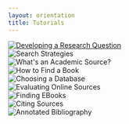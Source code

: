 ```yaml
---
layout: orientation
title: Tutorials
---
```


<div class="row">
  <div class="card-group">
    <div class="card">
        <a href="research-question-2.html"><img class="img-thumbnail TwoHunImg" src="{{site.url}}assets/images/ResearchQuestion.png" alt="Developing a Research Question"></a>
    </div>
    <div class="card">
        <img class="img-thumbnail TwoHunImg" src="{{site.url}}assets/images/SearchStrategies-e1591912638563.png" alt="Search Strategies">
    </div>
    <div class="card">
        <img class="img-thumbnail TwoHunImg" src="{{site.url}}assets/images/Academic-e1591913078736.png" alt="What's an Academic Source?">
    </div>
  </div>
</div>

<div class="row">
    <div class="card-group">
    <div class="card">
      <img class="img-thumbnail TwoHunImg" src="{{site.url}}assets/images/Find-a-book-e1591913297501.png" alt="How to Find a Book">
  </div>
    <div class="card">
      <img class="img-thumbnail TwoHunImg" src="{{site.url}}assets/images/choosingDatabase-e1591912162753.png" alt="Choosing a Database">
  </div>
    <div class="card">
      <img class="img-thumbnail TwoHunImg" src="{{site.url}}assets/images/EvaluatingOnlineSources-e1591912420876.png" alt="Evaluating Online Sources">
    </div>
  </div>
</div>

<div class="row">
  <div class="card-group">
    <div class="card">
      <img class="img-thumbnail TwoHunImg" src="{{site.url}}assets/images/FindingEbooks-e1591911668435.png" alt="Finding EBooks">
  </div>
    <div class="card">
      <img class="img-thumbnail TwoHunImg" src="{{site.url}}assets/images/citations.png" alt="Citing Sources">
  </div>
    <div class="card">
      <img class="img-thumbnail TwoHunImg" src="{{site.url}}assets/images/Annotated-Bib.png" alt="Annotated Bibliography">
    </div>
  </div>
</div>
